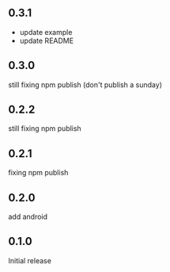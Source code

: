 ## 0.3.1
- update example
- update README

## 0.3.0
still fixing npm publish (don't publish a sunday)

## 0.2.2
still fixing npm publish

## 0.2.1
fixing npm publish

## 0.2.0
add android

## 0.1.0
Initial release
